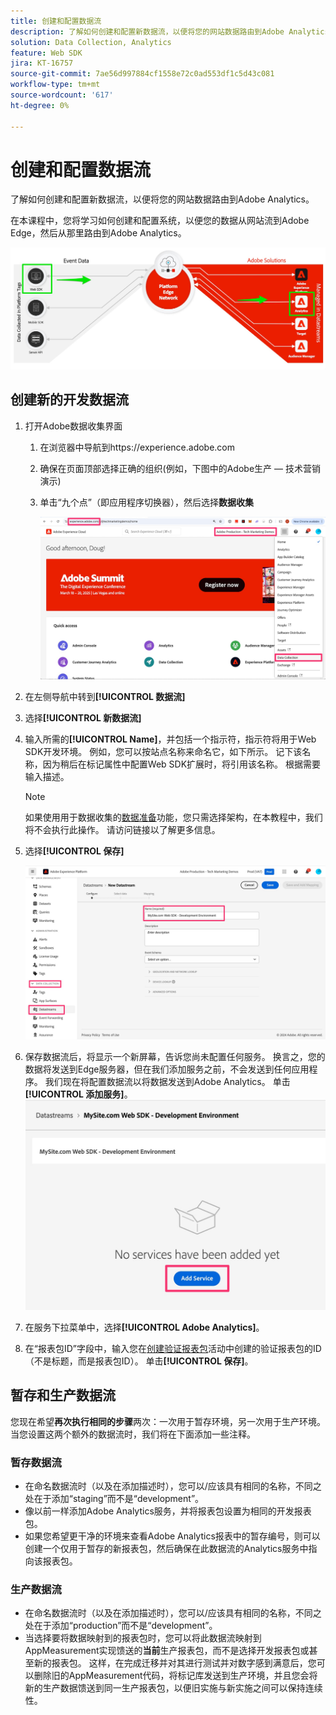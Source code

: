 ```yaml
---
title: 创建和配置数据流
description: 了解如何创建和配置新数据流，以便将您的网站数据路由到Adobe Analytics。
solution: Data Collection, Analytics
feature: Web SDK
jira: KT-16757
source-git-commit: 7ae56d997884cf1558e72c0ad553df1c5d43c081
workflow-type: tm+mt
source-wordcount: '617'
ht-degree: 0%

---
```



# 创建和配置数据流

了解如何创建和配置新数据流，以便将您的网站数据路由到Adobe Analytics。

在本课程中，您将学习如何创建和配置系统，以便您的数据从网站流到Adobe Edge，然后从那里路由到Adobe Analytics。

![架构图](assets/architecture_diagram.jpg)

## 创建新的开发数据流

1. 打开Adobe数据收集界面
   1. 在浏览器中导航到https://experience.adobe.com
   1. 确保在页面顶部选择正确的组织(例如，下图中的Adobe生产 — 技术营销演示)
   1. 单击“九个点”（即应用程序切换器），然后选择&#x200B;**数据收集**

      ![导航到数据收集](assets/navigate-to-data-collection.jpg)

1. 在左侧导航中转到&#x200B;**[!UICONTROL 数据流]**
1. 选择&#x200B;**[!UICONTROL 新数据流]**
1. 输入所需的&#x200B;**[!UICONTROL Name]**，并包括一个指示符，指示符将用于Web SDK开发环境。 例如，您可以按站点名称来命名它，如下所示。 记下该名称，因为稍后在标记属性中配置Web SDK扩展时，将引用该名称。 根据需要输入描述。

   >[!NOTE]
   >
   >如果使用用于数据收集的[数据准备](https://experienceleague.adobe.com/zh-hans/docs/platform-learn/data-collection/edge-network/data-prep)功能，您只需选择架构，在本教程中，我们将不会执行此操作。 请访问链接以了解更多信息。

1. 选择&#x200B;**[!UICONTROL 保存]**

   ![创建数据流](assets/create-new-datastream.jpg)

1. 保存数据流后，将显示一个新屏幕，告诉您尚未配置任何服务。 换言之，您的数据将发送到Edge服务器，但在我们添加服务之前，不会发送到任何应用程序。 我们现在将配置数据流以将数据发送到Adobe Analytics。 单击&#x200B;**[!UICONTROL 添加服务]**。
   ![添加服务](assets/datastream-add-service.jpg)
1. 在服务下拉菜单中，选择&#x200B;**[!UICONTROL Adobe Analytics]**。
1. 在“报表包ID”字段中，输入您在[创建验证报表包](create-a-validation-report-suite.md)活动中创建的验证报表包的ID（不是标题，而是报表包ID）。 单击&#x200B;**[!UICONTROL 保存]**。

## 暂存和生产数据流

您现在希望&#x200B;**再次执行相同的步骤**&#x200B;两次：一次用于暂存环境，另一次用于生产环境。 当您设置这两个额外的数据流时，我们将在下面添加一些注释。

### 暂存数据流

* 在命名数据流时（以及在添加描述时），您可以/应该具有相同的名称，不同之处在于添加“staging”而不是“development”。
* 像以前一样添加Adobe Analytics服务，并将报表包设置为相同的开发报表包。
* 如果您希望更干净的环境来查看Adobe Analytics报表中的暂存编号，则可以创建一个仅用于暂存的新报表包，然后确保在此数据流的Analytics服务中指向该报表包。

### 生产数据流

* 在命名数据流时（以及在添加描述时），您可以/应该具有相同的名称，不同之处在于添加“production”而不是“development”。
* 当选择要将数据映射到的报表包时，您可以将此数据流映射到AppMeasurement实现馈送的&#x200B;**当前**&#x200B;生产报表包，而不是选择开发报表包或甚至新的报表包。 这样，在完成迁移并对其进行测试并对数字感到满意后，您可以删除旧的AppMeasurement代码，将标记库发送到生产环境，并且您会将新的生产数据馈送到同一生产报表包，以便旧实施与新实施之间可以保持连续性。
